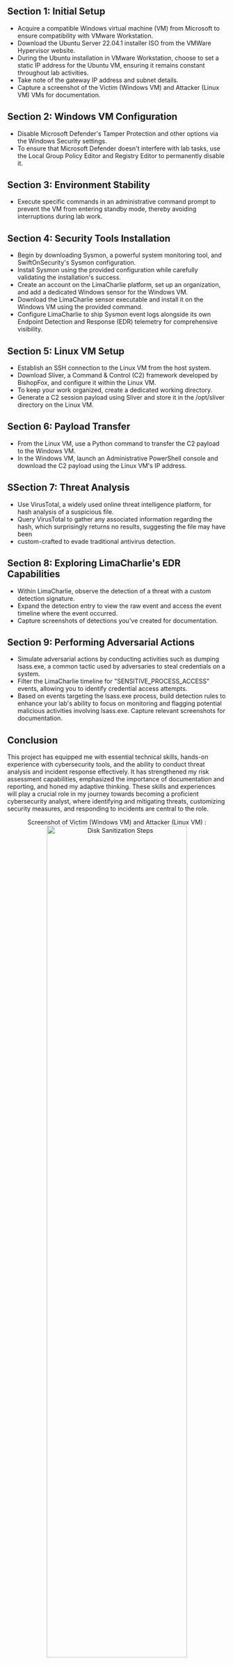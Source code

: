 <h2>Section 1: Initial Setup</h2> 

- Acquire a compatible Windows virtual machine (VM) from Microsoft to ensure compatibility with VMware Workstation.
- Download the Ubuntu Server 22.04.1 installer ISO from the VMWare Hypervisor website.
- During the Ubuntu installation in VMware Workstation, choose to set a static IP address for the Ubuntu VM, ensuring it remains constant throughout lab activities.
- Take note of the gateway IP address and subnet details.
- Capture a screenshot of the Victim (Windows VM) and Attacker (Linux VM) VMs for documentation.

<h2>Section 2: Windows VM Configuration</h2> 

- Disable Microsoft Defender's Tamper Protection and other options via the Windows Security settings.
- To ensure that Microsoft Defender doesn't interfere with lab tasks, use the Local Group Policy Editor and Registry Editor to permanently disable it.

<h2>Section 3: Environment Stability</h2> 

- Execute specific commands in an administrative command prompt to prevent the VM from entering standby mode, thereby avoiding interruptions during lab work.

<h2>Section 4: Security Tools Installation</h2> 

- Begin by downloading Sysmon, a powerful system monitoring tool, and SwiftOnSecurity's Sysmon configuration.
- Install Sysmon using the provided configuration while carefully validating the installation's success.
- Create an account on the LimaCharlie platform, set up an organization, and add a dedicated Windows sensor for the Windows VM.
- Download the LimaCharlie sensor executable and install it on the Windows VM using the provided command.
- Configure LimaCharlie to ship Sysmon event logs alongside its own Endpoint Detection and Response (EDR) telemetry for comprehensive visibility.

<h2>Section 5: Linux VM Setup</h2> 

- Establish an SSH connection to the Linux VM from the host system.
- Download Sliver, a Command & Control (C2) framework developed by BishopFox, and configure it within the Linux VM.
- To keep your work organized, create a dedicated working directory.
- Generate a C2 session payload using Sliver and store it in the /opt/sliver directory on the Linux VM.

<h2>Section 6: Payload Transfer</h2> 

- From the Linux VM, use a Python command to transfer the C2 payload to the Windows VM.
- In the Windows VM, launch an Administrative PowerShell console and download the C2 payload using the Linux VM's IP address.

<h2>SSection 7: Threat Analysis</h2> 

- Use VirusTotal, a widely used online threat intelligence platform, for hash analysis of a suspicious file.
- Query VirusTotal to gather any associated information regarding the hash, which surprisingly returns no results, suggesting the file may have been
- custom-crafted to evade traditional antivirus detection.

<h2>Section 8: Exploring LimaCharlie's EDR Capabilities</h2> 

- Within LimaCharlie, observe the detection of a threat with a custom detection signature.
- Expand the detection entry to view the raw event and access the event timeline where the event occurred.
- Capture screenshots of detections you've created for documentation.

<h2>Section 9: Performing Adversarial Actions</h2> 

- Simulate adversarial actions by conducting activities such as dumping lsass.exe, a common tactic used by adversaries to steal credentials on a system.
- Filter the LimaCharlie timeline for "SENSITIVE_PROCESS_ACCESS" events, allowing you to identify credential access attempts.
- Based on events targeting the lsass.exe process, build detection rules to enhance your lab's ability to focus on monitoring and flagging potential malicious activities involving lsass.exe. Capture relevant screenshots for documentation.

<h2>Conclusion</h2> 

This project has equipped me with essential technical skills, hands-on experience with cybersecurity tools, and the ability to conduct threat analysis and incident response effectively. It has strengthened my risk assessment capabilities, emphasized the importance of documentation and reporting, and honed my adaptive thinking. These skills and experiences will play a crucial role in my journey towards becoming a proficient cybersecurity analyst, where identifying and mitigating threats, customizing security measures, and responding to incidents are central to the role.




































<p align="center">
Screenshot of Victim (Windows VM) and Attacker (Linux VM) : <br/>

<img src="https://imgur.com/Amn3cY7.png" height="70%" width="80%" alt="Disk Sanitization Steps"/> 
<img src="https://imgur.com/Q69IE2U.png" height="70%" width="80%" alt="Disk Sanitization Steps"/> 

<p align="center">
Screenshot of Payload successfully transferred: <br/>
<img src="https://imgur.com/ylXHumD.png" height="70%" width="80%" alt="Disk Sanitization Steps"/> 

<p align="center">
Screenshot of Detections I created: <br/>
<img src="https://imgur.com/e3GLEPN.png" height="70%" width="80%" alt="Disk Sanitization Steps"/> 
 

